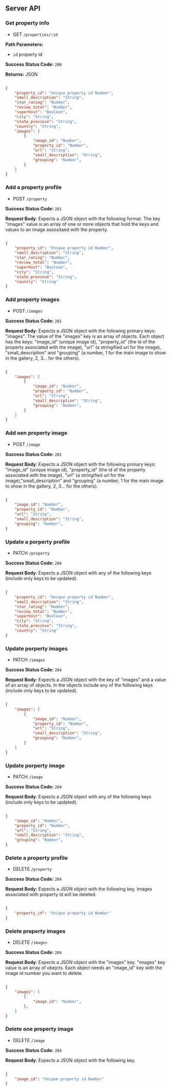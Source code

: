 ## Server API

### Get property info
  * GET `/properties/:id`

**Path Parameters:**
  * `id` property id

**Success Status Code:** `200`

**Returns:** JSON

```json

{
    "property_id": "Unique property id Number",
    "small_description": "String",
    "star_rating": "Number",
    "review_total": "Number",
    "superhost": "Boolean",
    "city": "String",
    "state_province": "String",
    "country": "String",
    "images": [
        {
            "image_id": "Number",
            "property_id": "Number",
            "url": "String",
            "small_description": "String",
            "grouping": "Number",
        }
    ]
}

```

### Add a property profile
  * POST `/property`

**Success Status Code:** `201`

**Request Body**:
Expects a JSON object with the following format. The key "images" value is an array of one or more objects that hold the keys and values to an image assositaed with the
property.


```json

{
    "property_id": "Unique property id Number",
    "small_description": "String",
    "star_rating": "Number",
    "review_total": "Number",
    "superhost": "Boolean",
    "city": "String",
    "state_province": "String",
    "country": "String"
}

```

### Add property images
  * POST `/images`

**Success Status Code:** `201`

**Request Body**:
Expects a JSON object with the following primary keys: "images". The value of the "images" key is an array of objects. Each object has the keys: "image_id" (unique image id), "property_id" (the id of the property associated with the image), "url" (a stringified url for the image),
"small_description" and "grouping" (a number, 1 for the main image to show in the gallery, 2, 3... for the others).


```json

{
    "images": [
        {
            "image_id": "Number",
            "property_id": "Number",
            "url": "String",
            "small_description": "String",
            "grouping": "Number",
        }
    ]
}

```

### Add oen property image
  * POST `/image`

**Success Status Code:** `201`

**Request Body**:
Expects a JSON object with the following primary keys: "image_id" (unique image id), "property_id" (the id of the property associated with the image), "url" (a stringified url for the image),"small_description" and "grouping" (a number, 1 for the main image to show in the gallery, 2, 3... for the others).


```json

{
    "image_id": "Number",
    "property_id": "Number",
    "url": "String",
    "small_description": "String",
    "grouping": "Number",
}

```


### Update a porperty profile
  * PATCH `/property`

**Success Status Code:** `204`

**Request Body**:
Expects a JSON object with any of the following keys (include only keys to be updated).

```json

{
    "property_id": "Unique property id Number",
    "small_description": "String",
    "star_rating": "Number",
    "review_total": "Number",
    "superhost": "Boolean",
    "city": "String",
    "state_province": "String",
    "country": "String"
}

```

### Update porperty images
  * PATCH `/images`

**Success Status Code:** `204`

**Request Body**:
Expects a JSON object with the key of "images" and a value of an array of objects. In the objects include any of the following keys (include only keys to be updated).

```json

{
    "images": [
        {
            "image_id": "Number",
            "property_id": "Number",
            "url": "String",
            "small_description": "String",
            "grouping": "Number",
        }
    ]
}

```

### Update porperty image
  * PATCH `/image`

**Success Status Code:** `204`

**Request Body**:
Expects a JSON object with any of the following keys (include only keys to be updated).

```json

{
    "image_id": "Number",
    "property_id": "Number",
    "url": "String",
    "small_description": "String",
    "grouping": "Number",
}

```

### Delete a property profile
  * DELETE `/property`

**Success Status Code:** `204`

**Request Body**:
Expects a JSON object with the following key. Images associated with property id will be deleted.

```json

{
    "property_id": "Unique property id Number"
}

```

### Delete property images
  * DELETE `/images`

**Success Status Code:** `204`

**Request Body**:
Expects a JSON object with the "images" key. "images" key value is an array of obejcts. Each object needs an "image_id" key with the image id number you want to delete.

```json

{
    "images": [
        {
            "image_id": "Number",
        },
    ]
}

```

### Delete one property image
  * DELETE `/image`

**Success Status Code:** `204`

**Request Body**:
Expects a JSON object with the following key.

```json

{
    "image_id": "Unique property id Number"
}

```
